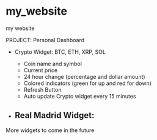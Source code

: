 # my_website
my website

PROJECT:
Personal Dashboard
- Crypto Widget: BTC, ETH, XRP, SOL
    - Coin name and symbol
    - Current price
    - 24 hour change (percentage and dollar amount)
    - Colored indicators (green for up and red for down)
    - Refresh Button
    - Auto update Crypto widget every 15 minutes

- Real Madrid Widget:
    -
    
More widgets to come in the future

